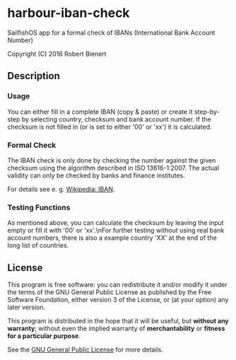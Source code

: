 # harbour-iban-check
SailfishOS app for a formal check of IBANs (International Bank Account Number)

Copyright (C) 2016 Robert Bienert

## Description
### Usage
You can either fill in a complete IBAN (copy & paste) or create it step-by-step by selecting country, checksum and bank account number. If the checksum is not filled in (or is set to either '00' or 'xx') it is calculated.

### Formal Check
The IBAN check is only done by checking the number against the given checksum using the algorithm described in ISO 13616-1:2007. The actual validity can only be checked by banks and finance institutes.

For details see e. g. [Wikipedia: IBAN](https://en.wikipedia.org/wiki/International_Bank_Account_Number).

### Testing Functions
As mentioned above, you can calculate the checksum by leaving the input empty or fill it with '00' or 'xx'.\nFor further testing without using real bank account numbers, there is also a example country 'XX' at the end of the long list of countries.

## License
This program is free software: you can redistribute it and/or modify it under the terms of the GNU General Public License as published by the Free Software Foundation, either version 3 of the License, or (at your option) any later version.

This program is distributed in the hope that it will be useful, but **without any warranty**; without even the implied warranty of **merchantability** or **fitness for a particular purpose**.

See the [GNU General Public License](http://www.gnu.org/licenses/gpl-3.0) for more details.

